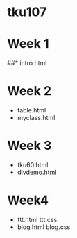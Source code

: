 # tku107

# Week 1
##* intro.html

# Week 2
* table.html
* myclass.html

# Week 3
* tku60.html
* divdemo.html

# Week4
* ttt.html ttt.css
* blog.html blog.css
<!--stackedit_data:
eyJkaXNjdXNzaW9ucyI6eyJ0OHNiamR1eHlKaUdxZ0kwIjp7In
N0YXJ0IjoyMywiZW5kIjozMywidGV4dCI6ImludHJvLmh0bWwi
fX0sImNvbW1lbnRzIjp7IjVVaDZZUzdnM2c4Ukx1aEoiOnsiZG
lzY3Vzc2lvbklkIjoidDhzYmpkdXh5SmlHcWdJMCIsInN1YiI6
ImdoOjQzMTczOTM0IiwidGV4dCI6ImZpbGU6Ly8vRDovdGt1MT
A3L3cwMS9pbnRyby5odG1sIiwiY3JlYXRlZCI6MTUzOTY5MDAx
NzM3OH19LCJoaXN0b3J5IjpbMTQxNjc2MTI0NF19
-->